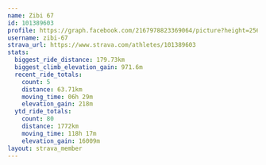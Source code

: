 ```yaml
---
name: Zibi 67
id: 101389603
profile: https://graph.facebook.com/2167978823369064/picture?height=256&width=256
username: zibi-67
strava_url: https://www.strava.com/athletes/101389603
stats:
  biggest_ride_distance: 179.73km
  biggest_climb_elevation_gain: 971.6m
  recent_ride_totals:
    count: 5
    distance: 63.71km
    moving_time: 06h 29m
    elevation_gain: 218m
  ytd_ride_totals:
    count: 80
    distance: 1772km
    moving_time: 118h 17m
    elevation_gain: 16009m
layout: strava_member
--- 
```

